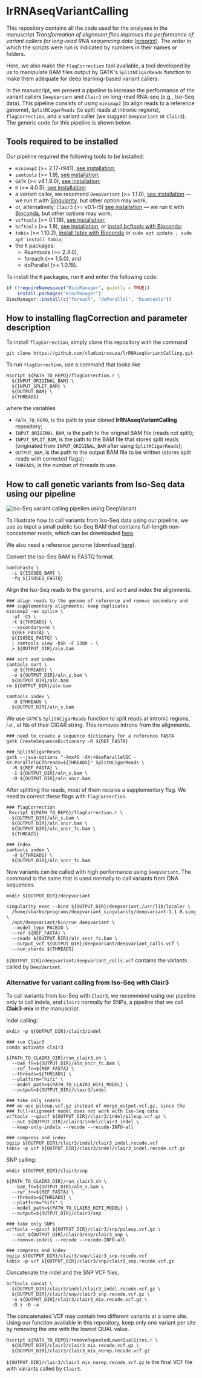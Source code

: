 # lrRNAseqVariantCalling


This repository contains all the code used for the analyses in the manuscript *Transformation of alignment files improves the performance of variant callers for long-read RNA sequencing data* ([preprint](https://www.biorxiv.org/content/10.1101/2022.02.08.479579v4)). The order in which the scripts were run is indicated by numbers in their names or folders.

Here, we also make the `flagCorrection` tool available, a tool developed by us to manipulate BAM files output by GATK's `SplitNCigarReads` function to make them adequate for deep learning-based variant callers.

In the manuscript, we present a pipeline to increase the performance of the variant callers `DeepVariant` and `Clair3` on long-read RNA-seq (e.g., Iso-Seq data). This pipeline consists of using `minimap2` (to align reads to a reference genome), `SplitNCigarReads` (to split reads at intronic regions), `flagCorrection`, and a variant caller (we suggest `DeepVariant` or `Clair3`). The generic code for this pipeline is shown below.


## Tools required to be installed

Our pipeline required the following tools to be installed:
* `minimap2` (>= 2.17-r941), [see installation](https://github.com/lh3/minimap2);
* `samtools` (>= 1.9), [see installation](https://github.com/samtools/samtools);
* `GATK` (>= v4.1.9.0), [see installation](https://github.com/broadinstitute/gatk/releases);
* `R` (>= 4.0.5), [see installation](https://www.r-project.org/);
* a variant caller, we recomend `DeepVariant` (>= 1.1.0), [see installation](https://github.com/google/deepvariant/blob/r1.3/docs/deepvariant-quick-start.md) &mdash; we run it with [Singularity](https://github.com/apptainer/singularity/blob/master/INSTALL.md), but other option may work,
* or, alternatively, `Clair3` (>= v0.1-r5) [see installation](https://github.com/HKU-BAL/Clair3) &mdash; we run it with [Bioconda](https://bioconda.github.io/user/install.html), but other options may work;
* `vcftools` (>= 0.1.16), [see installation](https://vcftools.github.io/examples.html);
* `bcftools` (>= 1.9), [see installation](http://samtools.github.io/bcftools/), or [install bcftools with Bioconda](https://anaconda.org/bioconda/bcftools);
* `tabix` (>= 1.10.2), [install tabix with Bioconda](https://anaconda.org/bioconda/tabix) or `sudo apt update ; sudo apt install tabix`;
* the `R` packages:
  * Rsamtools (>= 2.4.0),
  * foreach (>= 1.5.0), and
  * doParallel (>= 1.0.15).

To install the `R` packages, run `R` and enter the following code:

```R
if (!requireNamespace("BiocManager", quietly = TRUE))
    install.packages("BiocManager")
BiocManager::install(c("foreach", "doParallel", "Rsamtools"))
```


## How to installing flagCorrection and parameter description

To install `flagCorrection`, simply clone this repository with the command

```
git clone https://github.com/vladimirsouza/lrRNAseqVariantCalling.git
```

To run `flagCorrection`, use a command that looks like

```
Rscript ${PATH_TO_REPO}/flagCorrection.r \
  ${INPUT_ORIGINAL_BAM} \
  ${INPUT_SPLIT_BAM} \
  ${OUTPUT_BAM} \
  ${THREADS}
```

where the variables
* `PATH_TO_REPO`, is the path to your cloned **lrRNAseqVariantCalling** repository;
* `INPUT_ORIGINAL_BAM`, is the path to the original BAM file (reads not split);
* `INPUT_SPLIT_BAM`, is the path to the BAM file that stores split reads (originated from `INPUT_ORIGINAL_BAM` after using `SplitNCigarReads`);
* `OUTPUT_BAM`, is the path to the output BAM file to be written (stores split reads with corrected flags);
* `THREADS`, is the number of threads to use.


## How to call genetic variants from Iso-Seq data using our pipeline

![Iso-Seq variant calling pipelien using DeepVariant](images/deep_variant_pipeline1.drawio.png)

To illustrate how to call variants from Iso-Seq data using our pipeline, we use as input a small public Iso-Seq BAM that contains full-length non-concatemer reads, which can be downloaded [here](https://downloads.pacbcloud.com/public/dataset/ISMB_workshop/isoseq3/results/alz.flnc.bam).

We also need a reference genome (download [here](https://downloads.pacbcloud.com/public/dataset/ISMB_workshop/hg38.fa)).

Convert the Iso-Seq BAM to FASTQ format.

```
bamToFastq \
  -i ${ISOSEQ_BAM} \
  -fq ${ISOSEQ_FASTQ}
```

Align the Iso-Seq reads to the genome, and sort and index the alignments.

```
### align reads to the genome of reference and remove secondary and
### supplementary alignments; keep duplicates
minimap2 -ax splice \
  -uf -C5 \
  -t ${THREADS} \
  --secondary=no \
  ${REF_FASTA} \
  ${ISOSEQ_FASTQ} \
  | samtools view -bSh -F 2308 - \
  > ${OUTPUT_DIR}/aln.bam

### sort and index
samtools sort \
  -@ ${THREADS} \
  -o ${OUTPUT_DIR}/aln_s.bam \
  ${OUTPUT_DIR}/aln.bam
rm ${OUTPUT_DIR}/aln.bam

samtools index \
  -@ $THREADS \
  ${OUTPUT_DIR}/aln_s.bam
```

We use `GATK`'s `SplitNCigarReads` function to split reads at intronic regions, *i.e.*, at Ns of their CIGAR string. This removes introns from the alignments.

```
### need to create a sequence dictionary for a reference FASTA
gatk CreateSequenceDictionary -R ${REF_FASTA}

### SplitNCigarReads
gatk --java-options "-Xmx4G -XX:+UseParallelGC -XX:ParallelGCThreads=${THREADS}" SplitNCigarReads \
  -R ${REF_FASTA} \
  -I ${OUTPUT_DIR}/aln_s.bam \
  -O ${OUTPUT_DIR}/aln_sncr.bam
```

After splitting the reads, most of them receive a supplementary flag. We need to correct these flags with `flagCorrection`. 

```
### flagCorrection
 Rscript ${PATH_TO_REPO}/flagCorrection.r \
  ${OUTPUT_DIR}/aln_s.bam \
  ${OUTPUT_DIR}/aln_sncr.bam \
  ${OUTPUT_DIR}/aln_sncr_fc.bam \
  ${THREADS}

### index
samtools index \
  -@ ${THREADS} \
  ${OUTPUT_DIR}/aln_sncr_fc.bam
```

Now variants can be called with high performance using `DeepVariant`. The command is the same that is used normally to call variants from DNA sequences.

```
mkdir ${OUTPUT_DIR}/deepvariant

singularity exec --bind ${OUTPUT_DIR}/deepvariant,/usr/lib/locale/ \
  /home/vbarbo/programs/deepvariant_singularity/deepvariant-1.1.0.simg \
  /opt/deepvariant/bin/run_deepvariant \
  --model_type PACBIO \
  --ref ${REF_FASTA} \
  --reads ${OUTPUT_DIR}/aln_sncr_fc.bam \
  --output_vcf ${OUTPUT_DIR}/deepvariant/deepvariant_calls.vcf \
  --num_shards ${THREADS}
```

`${OUTPUT_DIR}/deepvariant/deepvariant_calls.vcf` contains the variants called by `DeepVariant`.


### Alternative for variant calling from Iso-Seq with Clair3

To call variants from Iso-Seq with `Clair3`, we recommend using our pipeline only to call indels, and `Clair3` normally for SNPs, a pipeline that we call **Clair3-mix** in the manuscript. 

Indel calling:

```
mkdir -p ${OUTPUT_DIR}/clair3/indel

### run Clair3
conda activate clair3

${PATH_TO_CLAIR3_DIR}/run_clair3.sh \
  --bam_fn=${OUTPUT_DIR}/aln_sncr_fc.bam \
  --ref_fn=${REF_FASTA} \
  --threads=${THREADS} \
  --platform="hifi" \
  --model_path=${PATH_TO_CLAIR3_HIFI_MODEL} \
  --output=${OUTPUT_DIR}/clair3/indel

### take only indels
### we use pileup.vcf.gz instead of merge_output.vcf.gz, since the 
### full-alignment model does not work with Iso-Seq data
vcftools --gzvcf ${OUTPUT_DIR}/clair3/indel/pileup.vcf.gz \
  --out ${OUTPUT_DIR}/clair3/indel/clair3_indel \
  --keep-only-indels --recode --recode-INFO-all

### compress and index
bgzip ${OUTPUT_DIR}/clair3/indel/clair3_indel.recode.vcf
tabix -p vcf ${OUTPUT_DIR}/clair3/indel/clair3_indel.recode.vcf.gz
```

SNP calling:

```
mkdir ${OUTPUT_DIR}/clair3/snp

${PATH_TO_CLAIR3_DIR}/run_clair3.sh \
  --bam_fn=${OUTPUT_DIR}/aln_s.bam \
  --ref_fn=${REF_FASTA} \
  --threads=${THREADS} \
  --platform="hifi" \
  --model_path=${PATH_TO_CLAIR3_HIFI_MODEL} \
  --output=${OUTPUT_DIR}/clair3/snp

### take only SNPs
vcftools --gzvcf ${OUTPUT_DIR}/clair3/snp/pileup.vcf.gz \
  --out ${OUTPUT_DIR}/clair3/snp/clair3_snp \
  --remove-indels --recode --recode-INFO-all

### compress and index 
bgzip ${OUTPUT_DIR}/clair3/snp/clair3_snp.recode.vcf
tabix -p vcf ${OUTPUT_DIR}/clair3/snp/clair3_snp.recode.vcf.gz
```

Concatenate the indel and the SNP VCF files.

```
bcftools concat \
  ${OUTPUT_DIR}/clair3/indel/clair3_indel.recode.vcf.gz \
  ${OUTPUT_DIR}/clair3/snp/clair3_snp.recode.vcf.gz \
  -o ${OUTPUT_DIR}/clair3/clair3_mix.recode.vcf.gz \
  -O z -D -a
```

The concatenated VCF may contain two different variants at a same site. Using our function available in this repository, keep only one variant per site by removing the one with the lowest QUAL value.

```
Rscript ${PATH_TO_REPO}/removeRepeatedLowerQualSites.r \
  ${OUTPUT_DIR}/clair3/clair3_mix.recode.vcf.gz \
  ${OUTPUT_DIR}/clair3/clair3_mix_norep.recode.vcf.gz
```

`${OUTPUT_DIR}/clair3/clair3_mix_norep.recode.vcf.gz` is the final VCF file with variants called by `Clair3`.
